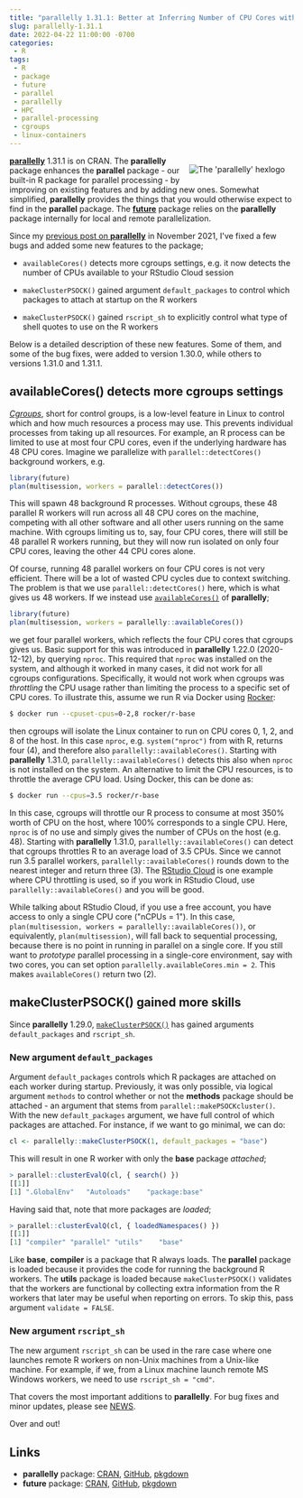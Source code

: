```yaml
---
title: "parallelly 1.31.1: Better at Inferring Number of CPU Cores with Cgroups and Linux Containers"
slug: parallelly-1.31.1
date: 2022-04-22 11:00:00 -0700
categories:
 - R
tags:
 - R
 - package
 - future
 - parallel
 - parallelly
 - HPC
 - parallel-processing
 - cgroups
 - linux-containers
---
```


<div style="padding: 2ex; float: right;"/>
 <center>
   <img src="/post/parallelly-logo.png" alt="The 'parallelly' hexlogo"/>
 </center>
</div>


**[parallelly]** 1.31.1 is on CRAN.  The **parallelly** package enhances the **parallel** package - our built-in R package for parallel processing - by improving on existing features and by adding new ones.  Somewhat simplified, **parallelly** provides the things that you would otherwise expect to find in the **parallel** package.  The **[future]** package relies on the **parallelly** package internally for local and remote parallelization.

Since my [previous post on **parallelly**](/2021/11/22/parallelly-1.29.0/) in November 2021, I've fixed a few bugs and added some new features to the package;

 * `availableCores()` detects more cgroups settings, e.g. it now detects the number of CPUs available to your RStudio Cloud session

 * `makeClusterPSOCK()` gained argument `default_packages` to control which packages to attach at startup on the R workers
 
 * `makeClusterPSOCK()` gained `rscript_sh` to explicitly control what type of shell quotes to use on the R workers

Below is a detailed description of these new features.  Some of them, and some of the bug fixes, were added to version 1.30.0, while others to versions 1.31.0 and 1.31.1.


##  availableCores() detects more cgroups settings

_[Cgroups]_, short for control groups, is a low-level feature in Linux to control which and how much resources a process may use. This prevents individual processes from taking up all resources.  For example, an R process can be limited to use at most four CPU cores, even if the underlying hardware has 48 CPU cores. Imagine we parallelize with `parallel::detectCores()` background workers, e.g.

```r
library(future)
plan(multisession, workers = parallel::detectCores())
```

This will spawn 48 background R processes.  Without cgroups, these 48 parallel R workers will run across all 48 CPU cores on the machine, competing with all other software and all other users running on the same machine.  With cgroups limiting us to, say, four CPU cores, there will still be 48 parallel R workers running, but they will now run isolated on only four CPU cores, leaving the other 44 CPU cores alone.

Of course, running 48 parallel workers on four CPU cores is not very efficient. There will be a lot of wasted CPU cycles due to context switching.  The problem is that we use `parallel::detectCores()` here, which is what gives us 48 workers.  If we instead use [`availableCores()`] of **parallelly**;

```r
library(future)
plan(multisession, workers = parallelly::availableCores())
```

we get four parallel workers, which reflects the four CPU cores that cgroups gives us.  Basic support for this was introduced in **parallelly** 1.22.0 (2020-12-12), by querying `nproc`.  This required that `nproc` was installed on the system, and although it worked in many cases, it did not work for all cgroups configurations.  Specifically, it would not work when cgroups was _throttling_ the CPU usage rather than limiting the process to a specific set of CPU cores.  To illustrate this, assume we run R via Docker using [Rocker]:

```sh
$ docker run --cpuset-cpus=0-2,8 rocker/r-base
```

then cgroups will isolate the Linux container to run on CPU cores 0, 1, 2, and 8 of the host.  In this case `nproc`, e.g. `system("nproc")` from with R, returns four (4), and therefore also `parallelly::availableCores()`.  Starting with **parallelly** 1.31.0, `parallelly::availableCores()` detects this also when `nproc` is not installed on the system.
An alternative to limit the CPU resources, is to throttle the average CPU load. Using Docker, this can be done as:

```sh
$ docker run --cpus=3.5 rocker/r-base
```

In this case, cgroups will throttle our R process to consume at most 350% worth of CPU on the host, where 100% corresponds to a single CPU.  Here, `nproc` is of no use and simply gives the number of CPUs on the host (e.g. 48).  Starting with **parallelly** 1.31.0, `parallelly::availableCores()` can detect that cgroups throttles R to an average load of 3.5 CPUs. Since we cannot run 3.5 parallel workers, `parallelly::availableCores()` rounds down to the nearest integer and return three (3).  The [RStudio Cloud] is one example where CPU throttling is used, so if you work in RStudio Cloud, use `parallelly::availableCores()` and you will be good.

While talking about RStudio Cloud, if you use a free account, you have access to only a single CPU core ("nCPUs = 1").  In this case, `plan(multisession, workers = parallelly::availableCores())`, or equivalently, `plan(multisession)`, will fall back to sequential processing, because there is no point in running in parallel on a single core.  If you still want to _prototype_ parallel processing in a single-core environment, say with two cores, you can set option `parallelly.availableCores.min = 2`.  This makes `availableCores()` return two (2).



## makeClusterPSOCK() gained more skills

Since **parallelly** 1.29.0, [`makeClusterPSOCK()`] has gained arguments `default_packages` and `rscript_sh`.


### New argument `default_packages`

Argument `default_packages` controls which R packages are attached on each worker during startup.  Previously, it was only possible, via logical argument `methods` to control whether or not the **methods** package should be attached - an argument that stems from `parallel::makePSOCKcluster()`.  With the new `default_packages` argument, we have full control of which packages are attached.  For instance, if we want to go minimal, we can do:

```r
cl <- parallelly::makeClusterPSOCK(1, default_packages = "base")
```

This will result in one R worker with only the **base** package _attached_;

```r
> parallel::clusterEvalQ(cl, { search() })
[[1]]
[1] ".GlobalEnv"   "Autoloads"    "package:base"
```

Having said that, note that more packages are _loaded_;

```r
> parallel::clusterEvalQ(cl, { loadedNamespaces() })
[[1]]
[1] "compiler" "parallel" "utils"    "base"    
```

Like **base**, **compiler** is a package that R always loads. The **parallel** package is loaded because it provides the code for running the background R workers. The **utils** package is loaded because `makeClusterPSOCK()` validates that the workers are functional by collecting extra information from the R workers that later may be useful when reporting on errors. To skip this, pass argument `validate = FALSE`.


### New argument `rscript_sh`

The new argument `rscript_sh` can be used in the rare case where one launches remote R workers on non-Unix machines from a Unix-like machine.  For example, if we, from a Linux machine launch remote MS Windows workers, we need to use `rscript_sh = "cmd"`.



That covers the most important additions to **parallelly**. For bug fixes and minor updates, please see [NEWS].

Over and out!


## Links

* **parallelly** package: [CRAN](https://cran.r-project.org/package=parallelly), [GitHub](https://github.com/HenrikBengtsson/parallelly), [pkgdown](https://parallelly.futureverse.org)
* **future** package: [CRAN](https://cran.r-project.org/package=future), [GitHub](https://github.com/HenrikBengtsson/future), [pkgdown](https://future.futureverse.org)


[Cgroups]: https://www.wikipedia.org/wiki/Cgroups
[Rocker]: https://www.rocker-project.org/
[RStudio Cloud]: https://rstudio.cloud/
[future]: https://future.futureverse.org
[parallelly]: https://parallelly.futureverse.org
[`availableCores()`]: https://parallelly.futureverse.org/reference/availableCores.html
[`makeClusterPSOCK()`]: https://parallelly.futureverse.org/reference/makeClusterPSOCK.html
[NEWS]: https://parallelly.futureverse.org/news/index.html

